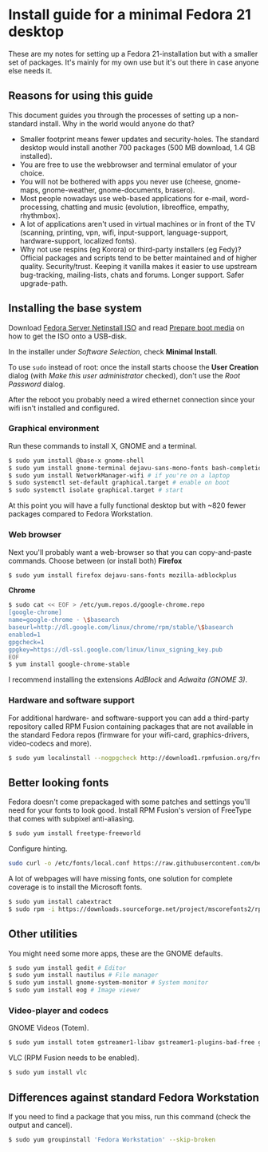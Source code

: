 # Install guide for a minimal Fedora 21 desktop

These are my notes for setting up a Fedora 21-installation but with a smaller set of packages. It's mainly for my own use but it's out there in case anyone else needs it.

## Reasons for using this guide

This document guides you through the processes of setting up a non-standard install. Why in the world would anyone do that?

- Smaller footprint means fewer updates and security-holes. The standard desktop would install another 700 packages (500 MB download, 1.4 GB installed).
- You are free to use the webbrowser and terminal emulator of your choice.
- You will not be bothered with apps you never use (cheese, gnome-maps, gnome-weather, gnome-documents, brasero).
- Most people nowadays use web-based applications for e-mail, word-processing, chatting and music (evolution, libreoffice, empathy, rhythmbox).
- A lot of applications aren't used in virtual machines or in front of the TV (scanning, printing, vpn, wifi, input-support, language-support, hardware-support, localized fonts).
- Why not use respins (eg Korora) or third-party installers (eg Fedy)? Official packages and scripts tend to be better maintained and of higher quality. Security/trust. Keeping it vanilla makes it easier to use upstream bug-tracking, mailing-lists, chats and forums. Longer support. Safer upgrade-path.

## Installing the base system

Download [Fedora Server Netinstall ISO](https://getfedora.org/en/server/download/) and read [Prepare boot media](http://docs.fedoraproject.org/en-US/Fedora/21/html/Installation_Guide/sect-preparing-boot-media.html) on how to get the ISO onto a USB-disk.

In the installer under *Software Selection*, check **Minimal Install**.

To use `sudo` instead of root: once the install starts choose the **User Creation** dialog (with *Make this user administrator* checked), don't use the *Root Password* dialog.

After the reboot you probably need a wired ethernet connection since your wifi isn't installed and configured.

### Graphical environment

Run these commands to install X, GNOME and a terminal.

```sh
$ sudo yum install @base-x gnome-shell
$ sudo yum install gnome-terminal dejavu-sans-mono-fonts bash-completion # terminal
$ sudo yum install NetworkManager-wifi # if you're on a laptop
$ sudo systemctl set-default graphical.target # enable on boot
$ sudo systemctl isolate graphical.target # start
```

At this point you will have a fully functional desktop but with ~820 fewer packages compared to Fedora Workstation.

### Web browser

Next you'll probably want a web-browser so that you can copy-and-paste commands. Choose between (or install both) **Firefox**

```sh
$ sudo yum install firefox dejavu-sans-fonts mozilla-adblockplus
```

**Chrome**

```sh
$ sudo cat << EOF > /etc/yum.repos.d/google-chrome.repo
[google-chrome]
name=google-chrome - \$basearch
baseurl=http://dl.google.com/linux/chrome/rpm/stable/\$basearch
enabled=1
gpgcheck=1
gpgkey=https://dl-ssl.google.com/linux/linux_signing_key.pub
EOF
$ yum install google-chrome-stable
```

I recommend installing the extensions *AdBlock* and *Adwaita (GNOME 3)*.

### Hardware and software support

For additional hardware- and software-support you can add a third-party repository called RPM Fusion containing packages that are not available in the standard Fedora repos (firmware for your wifi-card, graphics-drivers, video-codecs and more).

```sh
$ sudo yum localinstall --nogpgcheck http://download1.rpmfusion.org/free/fedora/rpmfusion-free-release-$(rpm -E %fedora).noarch.rpm http://download1.rpmfusion.org/nonfree/fedora/rpmfusion-nonfree-release-$(rpm -E %fedora).noarch.rpm
```

## Better looking fonts

Fedora doesn't come prepackaged with some patches and settings you'll need for your fonts to look good. Install RPM Fusion's version of FreeType that comes with subpixel anti-aliasing.

```sh
$ sudo yum install freetype-freeworld
```

Configure hinting.

```sh
sudo curl -o /etc/fonts/local.conf https://raw.githubusercontent.com/benmat/fedora-install/master/fontconfig.xml
```

A lot of webpages will have missing fonts, one solution for complete coverage is to install the Microsoft fonts.

```sh
$ sudo yum install cabextract
$ sudo rpm -i https://downloads.sourceforge.net/project/mscorefonts2/rpms/msttcore-fonts-installer-2.6-1.noarch.rpm
```

## Other utilities

You might need some more apps, these are the GNOME defaults.

```sh
$ sudo yum install gedit # Editor
$ sudo yum install nautilus # File manager
$ sudo yum install gnome-system-monitor # System monitor
$ sudo yum install eog # Image viewer
```

### Video-player and codecs

GNOME Videos (Totem).

```sh
$ sudo yum install totem gstreamer1-libav gstreamer1-plugins-bad-free gstreamer1-plugins-bad-freeworld gstreamer1-plugins-good gstreamer1-plugins-ugly gstreamer1-vaapi
```

VLC (RPM Fusion needs to be enabled).

```sh
$ sudo yum install vlc
```

## Differences against standard Fedora Workstation

If you need to find a package that you miss, run this command (check the output and cancel).

```sh
$ sudo yum groupinstall 'Fedora Workstation' --skip-broken
```
